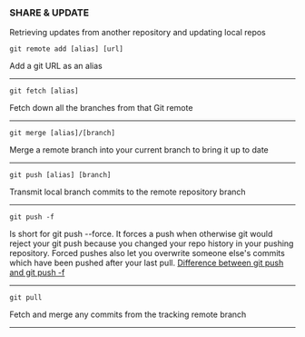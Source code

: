 ### SHARE & UPDATE
Retrieving updates from another repository and updating local repos

```
git remote add [alias] [url]
```
Add a git URL as an alias

---

```
git fetch [alias]
```
Fetch down all the branches from that Git remote

---

```
git merge [alias]/[branch]
```
Merge a remote branch into your current branch to bring it up to date

---

```
git push [alias] [branch]
```
Transmit local branch commits to the remote repository branch

---

```
git push -f
```
Is short for git push --force. It forces a push when otherwise git would reject your git push because you changed your repo history in your pushing repository. Forced pushes also let you overwrite someone else's commits which have been pushed after your last pull.
[Difference between git push and git push -f](https://stackoverflow.com/questions/44678942/difference-between-git-push-and-git-push-f)

---

```
git pull
```
Fetch and merge any commits from the tracking remote branch

---